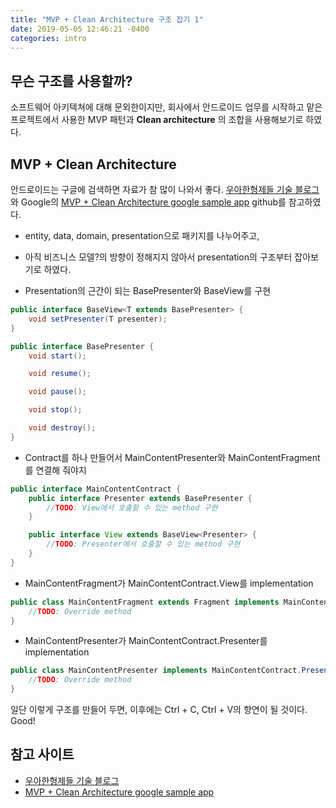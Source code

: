 ```yaml
---
title: "MVP + Clean Architecture 구조 잡기 1"
date: 2019-05-05 12:46:21 -0400
categories: intro
---
```

무슨 구조를 사용할까?
--------------------
소프트웨어 아키텍쳐에 대해 문외한이지만,
회사에서 안드로이드 업무를 시작하고 맡은 프로젝트에서 사용한
MVP 패턴과 **Clean architecture** 의 조합을 사용해보기로 하였다.

MVP + Clean Architecture
-------------------------
안드로이드는 구글에 검색하면 자료가 참 많이 나와서 좋다.
[우아한형제들 기술 블로그][link-wooatechblog]와 Google의 [MVP + Clean Architecture google sample app][link-googlesampleapp] github를 참고하였다.

- entity, data, domain, presentation으로 패키지를 나누어주고,

- 아직 비즈니스 모델?의 방향이 정해지지 않아서 presentation의 구조부터 잡아보기로 하였다.

- Presentation의 근간이 되는 BasePresenter와 BaseView를 구현
```java
public interface BaseView<T extends BasePresenter> {
	void setPresenter(T presenter);
}
```
```java
public interface BasePresenter {
	void start();

	void resume();

	void pause();

	void stop();

	void destroy();
}
```

- Contract를 하나 만들어서 MainContentPresenter와 MainContentFragment를 연결해 줘야지
```java
public interface MainContentContract {
	public interface Presenter extends BasePresenter {
		//TODO: View에서 호출할 수 있는 method 구현
	}

	public interface View extends BaseView<Presenter> {
		//TODO: Presenter에서 호출할 수 있는 method 구현
	}
}
```

- MainContentFragment가 MainContentContract.View를 implementation
```java
public class MainContentFragment extends Fragment implements MainContentContract.View {
	//TODO: Override method
}
```

- MainContentPresenter가 MainContentContract.Presenter를 implementation
```java
public class MainContentPresenter implements MainContentContract.Presenter {
	//TODO: Override method
}
```

일단 이렇게 구조를 만들어 두면, 이후에는 Ctrl + C, Ctrl + V의 향연이 될 것이다. Good!

참고 사이트
---------
* [우아한형제들 기술 블로그][link-wooatechblog]
* [MVP + Clean Architecture google sample app][link-googlesampleapp]


[link-wooatechblog]: http://woowabros.github.io/experience/2019/01/17/baeminapp-clean-architecture.html
[link-googlesampleapp]: https://github.com/googlesamples/android-architecture/tree/todo-mvp-clean/